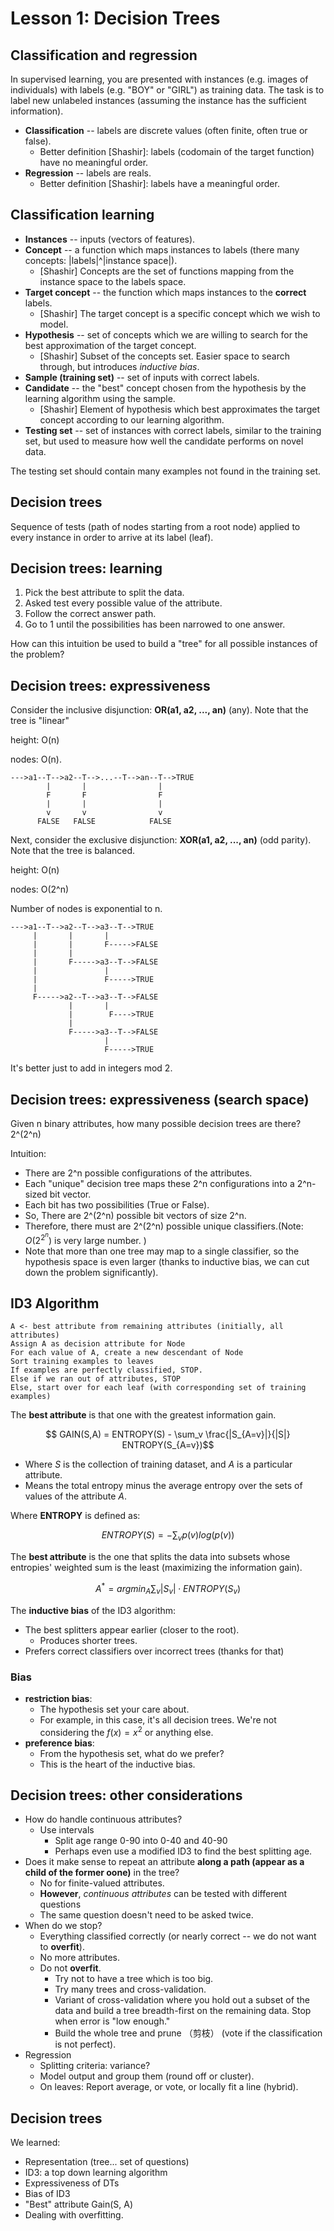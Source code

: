 Lesson 1: Decision Trees
========================

Classification and regression
-----------------------------

In supervised learning, you are presented with instances (e.g. images of individuals) with labels (e.g. "BOY" or "GIRL") as training data. The task is to label new unlabeled instances (assuming the instance has the sufficient information).

* **Classification** -- labels are discrete values (often finite, often true or false).
  * Better definition [Shashir]: labels (codomain of the target function) have no meaningful order.
* **Regression** -- labels are reals.
  * Better definition [Shashir]: labels have a meaningful order.


Classification learning
-----------------------

* **Instances** -- inputs (vectors of features).
* **Concept** -- a function which maps instances to labels (there many concepts: |labels|^|instance space|).
  * [Shashir] Concepts are the set of functions mapping from the instance space to the labels space.
* **Target concept** -- the function which maps instances to the **correct** labels.
  * [Shashir] The target concept is a specific concept which we wish to model.
* **Hypothesis** -- set of concepts which we are willing to search for the best approximation of the target concept.
  * [Shashir] Subset of the concepts set. Easier space to search through, but introduces *inductive bias*.
* **Sample (training set)** -- set of inputs with correct labels.
* **Candidate** -- the "best" concept chosen from the hypothesis by the learning algorithm using the sample.
  * [Shashir] Element of hypothesis which best approximates the target concept according to our learning algorithm.
* **Testing set** -- set of instances with correct labels, similar to the training set, but used to measure how well the candidate performs on novel data.

The testing set should contain many examples not found in the training set.

Decision trees
--------------

Sequence of tests (path of nodes starting from a root node) applied to every instance in order to arrive at its label (leaf).

Decision trees: learning
------------------------

1. Pick the best attribute to split the data.
2. Asked test every possible value of the attribute.
3. Follow the correct answer path.
4. Go to 1 until the possibilities has been narrowed to one answer.

How can this intuition be used to build a "tree" for all possible instances of the problem?

Decision trees: expressiveness
------------------------------

Consider the inclusive disjunction: **OR(a1, a2, ..., an)** (any). Note that the tree is "linear"

height: O(n)

nodes: O(n).
```
--->a1--T-->a2--T-->...--T-->an--T-->TRUE
        |       |                |
        F       F                F
        |       |                |
        v       v                v
      FALSE   FALSE            FALSE
```

Next, consider the exclusive disjunction: **XOR(a1, a2, ..., an)** (odd parity). Note that the tree is balanced.

height: O(n)

nodes: O(2^n)

Number of nodes is exponential to n.

```
--->a1--T-->a2--T-->a3--T-->TRUE
     |       |       |
     |       |       F----->FALSE
     |       |
     |       F----->a3--T-->FALSE
     |               |
     |               F----->TRUE
     |
     F----->a2--T-->a3--T-->FALSE
             |       |
             |        F---->TRUE
             |
             F----->a3--T-->FALSE
                     |
                     F----->TRUE
```
It's better just to add in integers mod 2.

Decision trees: expressiveness (search space)
---------------------------------------------

Given n binary attributes, how many possible decision trees are there? 2^(2^n)

Intuition:
* There are 2^n possible configurations of the attributes.
* Each "unique" decision tree maps these 2^n configurations into a 2^n-sized bit vector.
* Each bit has two possibilities (True or False).
* So, There are 2^(2^n) possible bit vectors of size 2^n.
* Therefore, there must are 2^(2^n) possible unique classifiers.(Note: $O(2^{2^n})$ is very large number. )
* Note that more than one tree may map to a single classifier, so the hypothesis space is even larger (thanks to inductive bias, we can cut down the problem significantly).

ID3 Algorithm
-------------

```
A <- best attribute from remaining attributes (initially, all attributes)
Assign A as decision attribute for Node
For each value of A, create a new descendant of Node
Sort training examples to leaves
If examples are perfectly classified, STOP.
Else if we ran out of attributes, STOP
Else, start over for each leaf (with corresponding set of training examples)
```

The **best attribute** is that one with the greatest information gain.

$$ GAIN(S,A) = ENTROPY(S) - \sum_v \frac{|S_{A=v}|}{|S|} ENTROPY(S_{A=v})$$

  * Where $S$ is the collection of training dataset, and $A$ is a particular attribute.
  * Means the total entropy minus the average entropy over the sets of values of the attribute $A$.

Where **ENTROPY** is defined as:

$$ ENTROPY(S) = -\sum_v p(v)log(p(v))$$

The **best attribute** is the one that splits the data into subsets whose entropies' weighted sum is the least (maximizing the information gain).

$$ A^* = argmin_A\sum_v|S_v|\cdot ENTROPY(S_v)$$


The **inductive bias** of the ID3 algorithm:
* The best splitters appear earlier (closer to the root).
  * Produces shorter trees.
* Prefers correct classifiers over incorrect trees (thanks for that)

### Bias
* **restriction bias**:
  * The hypothesis set your care about.
  * For example, in this case, it's all decision trees. We're not considering the $f(x) = x^2$ or anything else.
* **preference bias**:
  * From the hypothesis set, what do we prefer?
  * This is the heart of the inductive bias.


Decision trees: other considerations
------------------------------------

* How do handle continuous attributes?
  * Use intervals
    * Split age range 0-90 into 0-40 and 40-90
    * Perhaps even use a modified ID3 to find the best splitting age.
* Does it make sense to repeat an attribute **along a path (appear as a child of the former oone)** in the tree?
  * No for finite-valued attributes.
  * **However**, *continuous attributes* can be tested with different questions
  * The same question doesn't need to be asked twice.
* When do we stop?
  * Everything classified correctly (or nearly correct -- we do not want to **overfit**).
  * No more attributes.
  * Do not **overfit**.
    * Try not to have a tree which is too big.
    * Try many trees and cross-validation.
    * Variant of cross-validation where you hold out a subset of the data and build a tree breadth-first on the remaining data. Stop when error is "low enough."
    * Build the whole tree and prune （剪枝） (vote if the classification is not perfect).
* Regression
  * Splitting criteria: variance?
  * Model output and group them (round off or cluster).
  * On leaves: Report average, or vote, or locally fit a line (hybrid).


Decision trees
--------------

We learned:
* Representation (tree... set of questions)
* ID3: a top down learning algorithm
* Expressiveness of DTs
* Bias of ID3
* "Best" attribute Gain(S, A)
* Dealing with overfitting.
